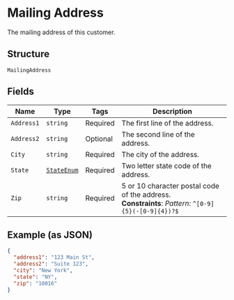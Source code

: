 
# Mailing Address

The mailing address of this customer.

## Structure

`MailingAddress`

## Fields

| Name | Type | Tags | Description |
|  --- | --- | --- | --- |
| `Address1` | `string` | Required | The first line of the address. |
| `Address2` | `string` | Optional | The second line of the address. |
| `City` | `string` | Required | The city of the address. |
| `State` | [`StateEnum`](../../doc/models/state-enum.md) | Required | Two letter state code of the address. |
| `Zip` | `string` | Required | 5 or 10 character postal code of the address.<br>**Constraints**: *Pattern*: `^[0-9]{5}(-[0-9]{4})?$` |

## Example (as JSON)

```json
{
  "address1": "123 Main St",
  "address2": "Suite 123",
  "city": "New York",
  "state": "NY",
  "zip": "10016"
}
```

